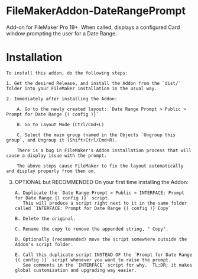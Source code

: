 # FileMakerAddon-DateRangePrompt
Add-on for FileMaker Pro 19+.  When called, displays a configured Card window prompting the user for a Date Range.

# Installation

	To install this addon, do the following steps:

	1. Get the desired Release, and install the Addon from the `dist/` folder into your FileMaker installation in the usual way.

	2. Immediately after installing the Addon:
    
		A. Go to the newly created layout: `Date Range Prompt > Public > Prompt for Date Range {( config )}`
    
		B. Go to Layout Mode (Ctrl/Cmd+L)
		
		C. Select the main group (named in the Objects `Ungroup this group`, and Ungroup it (Shift+Ctrl/Cmd+R).
		
		There is a bug in FileMaker's Addon installation process that will cause a display issue with the prompt.
		
		The above steps cause FileMaker to fix the layout automatically and display properly from then on.

  3. OPTIONAL but RECOMMENDED On your first time installing the Addon:

		 A. Duplicate the `Date Range Prompt > Public > INTERFACE: Prompt for Date Range {( config )}` script.
			This will produce a script right next to it in the same folder called `INTERFACE: Prompt for Date Range {( config )} Copy`
    
		 B. Delete the original.
    
		 C. Rename the copy to remove the appended string, " Copy".
     
		 D. Optionally (recommended) move the script somewhere outside the Addon's script folder.
    
		 E. Call this duplicate script INSTEAD OF the `Prompt for Date Range {( config )}` script whenever you want to raise the prompt.
			See comments in the `INTERFACE` script for why.  TL;DR; it makes global customization and upgrading way easier.
